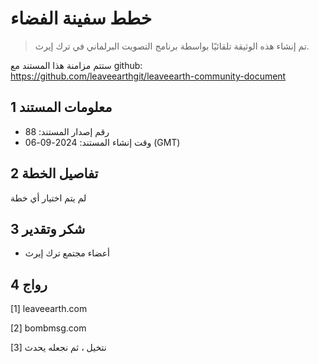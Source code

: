 # خطط سفينة الفضاء

>تم إنشاء هذه الوثيقة تلقائيًا بواسطة برنامج التصويت البرلماني في ترك إيرث.

ستتم مزامنة هذا المستند مع github: https://github.com/leaveearthgit/leaveearth-community-document

## 1 معلومات المستند

- رقم إصدار المستند: 88
- وقت إنشاء المستند: 2024-09-06 (GMT)

## 2 تفاصيل الخطة

لم يتم اختيار أي خطة

## 3 شكر وتقدير
* أعضاء مجتمع ترك إيرث

## 4 رواج
[1] leaveearth.com

[2] bombmsg.com

[3] نتخيل ، ثم نجعله يحدث